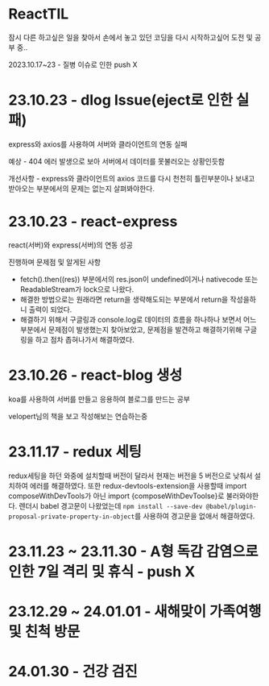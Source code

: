 # ReactTIL

잠시 다른 하고싶은 일을 찾아서 손에서 놓고 있던 코딩을 다시 시작하고싶어 도전 및 공부 중..

2023.10.17~23 - 질병 이슈로 인한 push X

# 23.10.23 - dlog Issue(eject로 인한 실패)

express와 axios를 사용하여 서버와 클라이언트의 연동 실패

예상 - 404 에러 발생으로 보아 서버에서 데이터를 못불러오는 상황인듯함

개선사항 - express와 클라이언트의 axios 코드를 다시 천천히 틀린부분이나 보내고 받아오는 부분에서의 문제는 없는지 살펴봐야한다.


# 23.10.23 - react-express

react(서버)와 express(서버)의 연동 성공

진행하며 문제점 및 알게된 사항
- fetch().then((res)) 부분에서의 res.json이 undefined이거나 nativecode 또는 ReadableStream가 lock으로 나왔다.
- 해결한 방법으로는 원래라면 return을 생략해도되는 부분에서 return을 작성을하니 출력이 되었다.
- 해결하기 위해서 구글링과 console.log로 데이터의 흐름을 하나하나 보면서 어느 부분에서 문제점이 발생했는지 찾아보았고, 문제점을 발견하고 해결하기위해 구글링을 하고 점차 좁혀나가서 해결하였다.


# 23.10.26 - react-blog 생성

koa를 사용하여 서버를 만들고 응용하여 블로그를 만드는 공부

velopert님의 책을 보고 작성해보는 연습하는중


# 23.11.17 - redux 세팅

redux세팅을 하던 와중에 설치할때 버전이 달라서 현재는 버전을 5 버전으로 낮춰서 설치하여 에러를 해결하였다.
또한 redux-devtools-extension을 사용할때 import composeWithDevTools가 아닌 import {composeWithDevToolse}로 불러와야한다.
렌더시 babel 경고문이 나왔었는데 `npm install --save-dev @babel/plugin-proposal-private-property-in-object`를 사용하여 경고문을 없애서 해결하였다.

# 23.11.23 ~ 23.11.30 - A형 독감 감염으로 인한 7일 격리 및 휴식 - push X

# 23.12.29 ~ 24.01.01 - 새해맞이 가족여행 및 친척 방문

# 24.01.30 - 건강 검진
